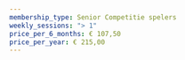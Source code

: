```yaml
---
membership_type: Senior Competitie spelers
weekly_sessions: "> 1"
price_per_6_months: € 107,50
price_per_year: € 215,00
---
```

